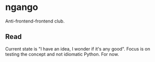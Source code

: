 # ngango
Anti-frontend-frontend club.

## Read
Current state is "I have an idea, I wonder if it's any good". Focus is on testing the concept and not idiomatic Python. For now.